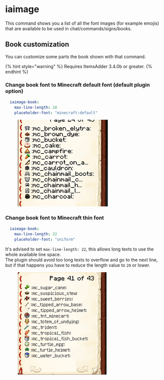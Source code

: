 # iaimage

This command shows you a list of all the font images (for example emojis) that are available to be used in chat/commands/signs/books.

## Book customization

You can customize some parts the book shown with that command.

{% hint style="warning" %}
Requires ItemsAdder 3.4.0b or greater.
{% endhint %}

### Change book font to Minecraft default font (default plugin option)

```yaml
  iaimage-book:
    max-line-length: 18
    placeholder-font: "minecraft:default"
```

<figure><img src="../../.gitbook/assets/iaimage_book_1.png" alt=""><figcaption></figcaption></figure>

### Change book font to Minecraft thin font

```yaml
  iaimage-book:
    max-line-length: 22
    placeholder-font: "uniform"
```

It's advised to set `max-line-length: 22`, this allows long texts to use the whole available line space.\
The plugin should avoid too long texts to overflow and go to the next line, but if that happens you have to reduce the length value to `20` or lower.

<figure><img src="../../.gitbook/assets/iaimage_book_2.png" alt=""><figcaption></figcaption></figure>

